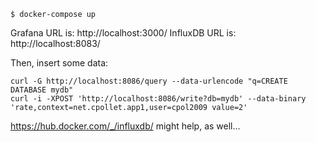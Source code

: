 ```
$ docker-compose up
```

Grafana URL is: http://localhost:3000/
InfluxDB URL is: http://localhost:8083/

Then, insert some data:
```
curl -G http://localhost:8086/query --data-urlencode "q=CREATE DATABASE mydb"
curl -i -XPOST 'http://localhost:8086/write?db=mydb' --data-binary 'rate,context=net.cpollet.app1,user=cpol2009 value=2'
```

https://hub.docker.com/_/influxdb/ might help, as well...
